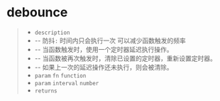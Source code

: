 # debounce

> - `description`
> - -- 防抖`:`  时间内只会执行一次 可以减少函数触发的频率
> - -- 当函数触发时，使用一个定时器延迟执行操作。
> - -- 当函数被再次触发时，清除已设置的定时器，重新设置定时器。
> - -- 如果上一次的延迟操作还未执行，则会被清除。
> - `param` `fn` `function`
> - `param` `interval` `number`
> - `returns`
